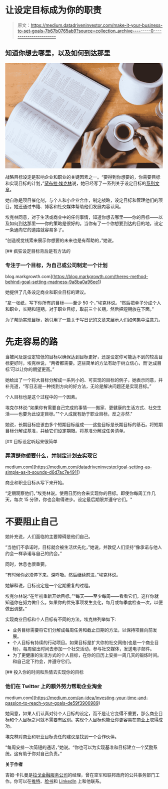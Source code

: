 # 让设定目标成为你的职责

> 原文：<https://medium.datadriveninvestor.com/make-it-your-business-to-set-goals-7b67b0765ab9?source=collection_archive---------0----------------------->

## 知道你想去哪里，以及如何到达那里

![](img/f908cae66c5537d6ee04de45bc9f3b6f.png)

战略目标设定是影响企业和职业的关键因素之一。“要得到你想要的，你需要目标和实现目标的计划，”[黛布拉·埃克林](http://writeononline.com/about/)说，她已经写了一系列关于设定目标的[系列文章](https://westsidetoday.com/author/debeckerling/#BizHeroes)。

她自称是项目催化剂，与个人和小企业合作，制定战略，设定目标和管理他们的项目。她还通过书籍、博客和社交媒体帮助他们发展内容认同。

埃克林同意，对于生活或商业中的任何事情，知道你想去哪里——你的目标——以及如何到达那里——你的策略是很好的。当你有了一个你想要到达的目的地，设定一条通向它的道路就容易多了。

“创造视觉线索来展示你想要的未来也是有帮助的，”她说。

[](https://blog.markgrowth.com/theres-method-behind-goal-setting-madness-9a8ba0a96ee1) [## 疯狂设定目标背后是有方法的

### 专注于一个目标，为自己或公司制定一个计划

blog.markgrowth.com](https://blog.markgrowth.com/theres-method-behind-goal-setting-madness-9a8ba0a96ee1) 

她提供了几条设定商业和职业目标的建议。

“拿一张纸，写下你所有的目标——至少 50 个，”埃克林说。“然后把单子分成个人和职业，长期和短期。对于职业目标，取前三个长期，然后把短期放在下面。”

为了帮助实现目标，她引用了一篇关于写日记的文章来展示人们如何集中注意力。

# **先走容易的路**

当被问及是设定较低的目标以确保达到目标更好，还是设定你可能达不到的较高目标更好时，埃克林说，“两者都需要。这些简单的方法有助于树立信心，而‘达成目标’可以让你的期望更高。”

她给出了一个将大目标分解成一系列小的、可实现的目标的例子，她表示同意，并补充道，“写日志是一种找到方向的好方法，无论是解决问题还是实现目标。”

个人目标也是这个过程中的一个因素。

埃克尔林说:“如果你有需要自己完成的事情——搬家、更健康的生活方式、社交生活——也要为此设定目标。”"个人成就有助于职业目标，反之亦然."

她说，长期目标应该由多个短期目标组成——这些目标是长期目标的基石。将短期目标分解成基准，并给它们设定期限。将基准分解成任务清单。

[](https://medium.com/datadriveninvestor/goal-setting-as-simple-as-it-sounds-d6d7ac7e4911) [## 目标设定听起来很简单

### 弄清楚你想要什么，并制定计划去实现它

medium.com](https://medium.com/datadriveninvestor/goal-setting-as-simple-as-it-sounds-d6d7ac7e4911) 

商业和职业目标从写下来开始。

“定期观察他们，”埃克林说。使用日历约会来实现你的目标。即使你每周工作几天，每次 15 分钟，你也会取得进步。设定最后期限并遵守它们。"

# **不要阻止自己**

她补充说，人们面临的主要障碍是他们自己。

“当他们不承诺时，目标就会被生活优先化，”她说，并敦促人们坚持“像承诺与他人约会一样承诺与自己的约会。”

同时，休息也很重要。

“有时候你必须停下来。深呼吸。然后继续前进，”埃克林说。

她解释说，目标设定是一个定期重复的过程。

埃克尔林说:“在年初重新开始目标。”“每天——至少每周——看看它们，这样你就知道你在努力做什么。如果你的优先事项发生变化，每月或每季度检查一次，以便做出调整。”

实现商业目标和个人目标有不同的方法，埃克林列举如下:

*   业务目标需要将它们分解成每周任务和截止日期的方法，以保持项目向前发展。
*   个人目标有持续的行动项目。如果目标是扩大你的社交网络(也是一个商业目标)，每周留出时间去参加一个社交活动，参与社交媒体，发送电子邮件。
*   为了更健康的生活方式的个人目标，在你的日历上安排一周几天的锻炼时间。和自己定下约会，并遵守它们。

[](https://medium.com/an-idea/investing-your-time-and-passion-to-reach-your-goals-de59f3906989) [## 投入你的时间和热情去实现你的目标

### 他们在 Twitter 上的额外努力帮助企业淘金

medium.com](https://medium.com/an-idea/investing-your-time-and-passion-to-reach-your-goals-de59f3906989) 

她同意，如果人们认真对待个人目标的设定，而不是让它变得不重要，那么商业目标和个人目标之间就不需要有区别。实现个人目标也能让你更容易在商业上取得成功。

埃克林对商业和职业目标责任的建议是找到一个合作伙伴。

“每周安排一次简短的通话，”她说。“你也可以为实现基准和目标建立一个奖励系统。这有助于你对自己负责。”

**关于作者**

吉姆·卡扎曼是[拉戈金融服务公司](http://largofinancialservices.com)的经理，曾在空军和联邦政府的公共事务部门工作。你可以在[推特](https://twitter.com/JKatzaman)、[脸书](https://www.facebook.com/jim.katzaman)和 [LinkedIn](https://www.linkedin.com/in/jim-katzaman-33641b21/) 上和他联系。